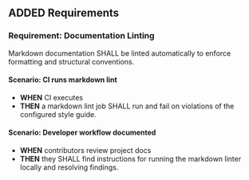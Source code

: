 ## ADDED Requirements

### Requirement: Documentation Linting

Markdown documentation SHALL be linted automatically to enforce formatting and structural conventions.

#### Scenario: CI runs markdown lint
- **WHEN** CI executes
- **THEN** a markdown lint job SHALL run and fail on violations of the configured style guide.

#### Scenario: Developer workflow documented
- **WHEN** contributors review project docs
- **THEN** they SHALL find instructions for running the markdown linter locally and resolving findings.
